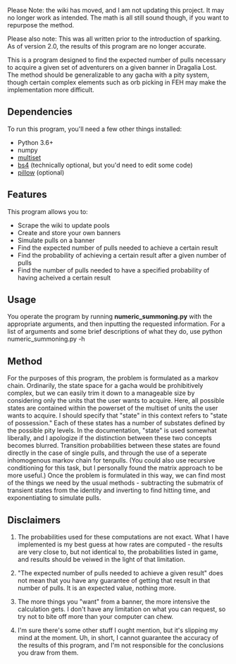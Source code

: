 Please Note: the wiki has moved, and I am not updating this project. It may no longer
work as intended. The math is all still sound though, if you want to repurpose the 
method.

Please also note: This was all written prior to the introduction of sparking.
As of version 2.0, the results of this program are no longer accurate.

This is a program designed to find the expected number of pulls necessary to acquire a
given set of adventurers on a given banner in Dragalia Lost. The method should be
generalizable to any gacha with a pity system, though certain complex elements such as
orb picking in FEH may make the implementation more difficult.

## Dependencies
To run this program, you'll need a few other things installed:
- Python 3.6+
- numpy
- [multiset](https://pypi.org/project/multiset/)
- [bs4](https://pypi.org/project/beautifulsoup4/) (technically optional, but you'd need to edit some code)
- [pillow](https://pypi.org/project/Pillow/) (optional)
    
## Features
This program allows you to:
- Scrape the wiki to update pools
- Create and store your own banners
- Simulate pulls on a banner
- Find the expected number of pulls needed to achieve a certain result
- Find the probability of achieving a certain result after a given number of pulls
- Find the number of pulls needed to have a specified probability of having acheived a
  certain result

## Usage
You operate the program by running **numeric_summoning.py** with the appropriate
arguments, and then inputting the requested information.
For a list of arguments and some brief descriptions of what they do, use
    python numeric_summoning.py -h

## Method
For the purposes of this program, the problem is formulated as a markov chain.
Ordinarily, the state space for a gacha would be prohibitively complex, but we can easily
trim it down to a manageable size by considering only the units that the user wants to
acquire. Here, all possible states are contained within the powerset of the multiset of
units the user wants to acquire. I should specify that "state" in this context refers to
"state of possession." Each of these states has a number of substates defined by the
possible pity levels. In the documentation, "state" is used somewhat liberally, and I
apologize if the distinction between these two concepts becomes blurred. Transition
probabilities between these states are found directly in the case of single pulls, and
through the use of a seperate inhomogenous markov chain for tenpulls. (You could also use
recursive conditioning for this task, but I personally found the matrix approach to be
more useful.) Once the problem is formulated in this way, we can find most of the things
we need by the usual methods - subtracting the submatrix of transient states from the
identity and inverting to find hitting time, and exponentiating to simulate pulls.

## Disclaimers
1. The probabilities used for these computations are not exact. What I have implemented
   is my best guess at how rates are computed - the results are very close to, but not
   identical to, the probabilities listed in game, and results should be veiwed in the
   light of that limitation.

2. "The expected number of pulls needed to achieve a given result" does not mean that you
   have any guarantee of getting that result in that number of pulls. It is an expected
   value, nothing more.

3. The more things you "want" from a banner, the more intensive the calculation gets.
   I don't have any limitation on what you can request, so try not to bite off more than
   your computer can chew.

4. I'm sure there's some other stuff I ought mention, but it's slipping my mind at the
   moment. Uh, in short, I cannot guarantee the accuracy of the results of this program,
   and I'm not responsible for the conclusions you draw from them.
  
